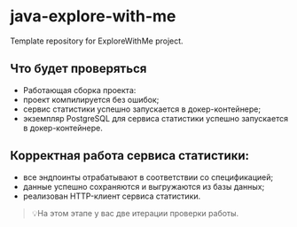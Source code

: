 # java-explore-with-me
Template repository for ExploreWithMe project.

## Что будет проверяться
- Работающая сборка проекта:
- проект компилируется без ошибок;
- сервис статистики успешно запускается в докер-контейнере;
- экземпляр PostgreSQL для сервиса статистики успешно запускается в докер-контейнере.

## Корректная работа сервиса статистики:
- все эндпоинты отрабатывают в соответствии со спецификацией;
- данные успешно сохраняются и выгружаются из базы данных;
- реализован HTTP-клиент сервиса статистики.

>💡На этом этапе у вас две итерации проверки работы.